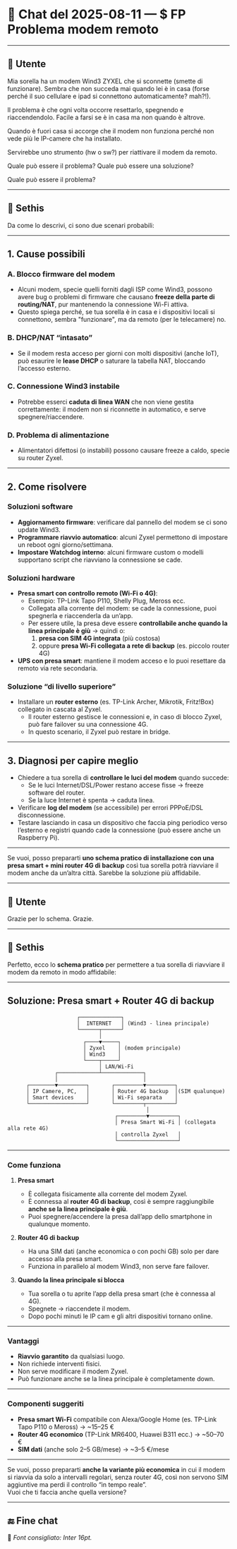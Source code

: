 # 📅 Chat del 2025-08-11 — $ FP Problema modem remoto

---

## 👤 **Utente**

Mia sorella ha un modem Wind3 ZYXEL che si sconnette (smette di funzionare).
Sembra che non succeda mai quando lei è in casa (forse perché il suo cellulare e ipad si connettono automaticamente? mah?!).

Il problema è che ogni volta occorre resettarlo, spegnendo e riaccendendolo.
Facile a farsi se è in casa ma non quando è altrove.

Quando è fuori casa si accorge che il modem non funziona perché non vede più le IP-camere che ha installato.

Servirebbe uno strumento (hw o sw?) per riattivare il modem da remoto. 

Quale può essere il problema? Quale può essere una soluzione?

Quale può essere il problema?

---

## 🤖 **Sethis**

Da come lo descrivi, ci sono due scenari probabili:  

---

## 1. **Cause possibili**
### **A. Blocco firmware del modem**
- Alcuni modem, specie quelli forniti dagli ISP come Wind3, possono avere bug o problemi di firmware che causano **freeze della parte di routing/NAT**, pur mantenendo la connessione Wi-Fi attiva.
- Questo spiega perché, se tua sorella è in casa e i dispositivi locali si connettono, sembra "funzionare", ma da remoto (per le telecamere) no.

### **B. DHCP/NAT “intasato”**
- Se il modem resta acceso per giorni con molti dispositivi (anche IoT), può esaurire le **lease DHCP** o saturare la tabella NAT, bloccando l’accesso esterno.

### **C. Connessione Wind3 instabile**
- Potrebbe esserci **caduta di linea WAN** che non viene gestita correttamente: il modem non si riconnette in automatico, e serve spegnere/riaccendere.

### **D. Problema di alimentazione**
- Alimentatori difettosi (o instabili) possono causare freeze a caldo, specie su router Zyxel.

---

## 2. **Come risolvere**
### **Soluzioni software**
- **Aggiornamento firmware**: verificare dal pannello del modem se ci sono update Wind3.
- **Programmare riavvio automatico**: alcuni Zyxel permettono di impostare un reboot ogni giorno/settimana.
- **Impostare Watchdog interno**: alcuni firmware custom o modelli supportano script che riavviano la connessione se cade.

### **Soluzioni hardware**
- **Presa smart con controllo remoto (Wi-Fi o 4G)**:  
  - Esempio: TP-Link Tapo P110, Shelly Plug, Meross ecc.  
  - Collegata alla corrente del modem: se cade la connessione, puoi spegnerla e riaccenderla da un’app.  
  - Per essere utile, la presa deve essere **controllabile anche quando la linea principale è giù** → quindi o:
    1. **presa con SIM 4G integrata** (più costosa)  
    2. oppure **presa Wi-Fi collegata a rete di backup** (es. piccolo router 4G)
- **UPS con presa smart**: mantiene il modem acceso e lo puoi resettare da remoto via rete secondaria.

### **Soluzione “di livello superiore”**
- Installare un **router esterno** (es. TP-Link Archer, Mikrotik, Fritz!Box) collegato in cascata al Zyxel.  
  - Il router esterno gestisce le connessioni e, in caso di blocco Zyxel, può fare failover su una connessione 4G.
  - In questo scenario, il Zyxel può restare in bridge.

---

## 3. **Diagnosi per capire meglio**
- Chiedere a tua sorella di **controllare le luci del modem** quando succede:
  - Se le luci Internet/DSL/Power restano accese fisse → freeze software del router.
  - Se la luce Internet è spenta → caduta linea.
- Verificare **log del modem** (se accessibile) per errori PPPoE/DSL disconnessione.
- Testare lasciando in casa un dispositivo che faccia ping periodico verso l’esterno e registri quando cade la connessione (può essere anche un Raspberry Pi).

---

Se vuoi, posso prepararti **uno schema pratico di installazione con una presa smart + mini router 4G di backup** così tua sorella potrà riavviare il modem anche da un’altra città. Sarebbe la soluzione più affidabile.

---

## 👤 **Utente**

Grazie per lo schema. Grazie.

---

## 🤖 **Sethis**

Perfetto, ecco lo **schema pratico** per permettere a tua sorella di riavviare il modem da remoto in modo affidabile:  

---

## **Soluzione: Presa smart + Router 4G di backup**
```
                      ┌─────────────┐
                      │  INTERNET   │ (Wind3 - linea principale)
                      └──────┬──────┘
                             │
                        ┌────▼─────┐
                        │ Zyxel    │ (modem principale)
                        │ Wind3    │
                        └────┬─────┘
                             │ LAN/Wi-Fi
               ┌─────────────┴─────────────┐
               │                           │
      ┌────────▼─────────┐       ┌─────────▼─────────┐
      │ IP Camere, PC,   │       │ Router 4G backup  │(SIM qualunque)
      │ Smart devices    │       │ Wi-Fi separata    │
      └──────────────────┘       └─────────┬─────────┘
                                            │
                                  ┌─────────▼─────────┐
                                  │ Presa Smart Wi-Fi │ (collegata alla rete 4G)
                                  │ controlla Zyxel   │
                                  └───────────────────┘
```

---

### **Come funziona**
1. **Presa smart**  
   - È collegata fisicamente alla corrente del modem Zyxel.
   - È connessa al **router 4G di backup**, così è sempre raggiungibile **anche se la linea principale è giù**.
   - Puoi spegnere/accendere la presa dall’app dello smartphone in qualunque momento.

2. **Router 4G di backup**  
   - Ha una SIM dati (anche economica o con pochi GB) solo per dare accesso alla presa smart.
   - Funziona in parallelo al modem Wind3, non serve fare failover.

3. **Quando la linea principale si blocca**  
   - Tua sorella o tu aprite l’app della presa smart (che è connessa al 4G).
   - Spegnete → riaccendete il modem.
   - Dopo pochi minuti le IP cam e gli altri dispositivi tornano online.

---

### **Vantaggi**
- **Riavvio garantito** da qualsiasi luogo.
- Non richiede interventi fisici.
- Non serve modificare il modem Zyxel.
- Può funzionare anche se la linea principale è completamente down.

---

### **Componenti suggeriti**
- **Presa smart Wi-Fi** compatibile con Alexa/Google Home (es. TP-Link Tapo P110 o Meross) → ~15–25 €
- **Router 4G economico** (TP-Link MR6400, Huawei B311 ecc.) → ~50–70 €
- **SIM dati** (anche solo 2–5 GB/mese) → ~3–5 €/mese

---

Se vuoi, posso prepararti **anche la variante più economica** in cui il modem si riavvia da solo a intervalli regolari, senza router 4G, così non servono SIM aggiuntive ma perdi il controllo “in tempo reale”.  
Vuoi che ti faccia anche quella versione?

---

## 🔚 Fine chat

📌 *Font consigliato: Inter 16pt.*
